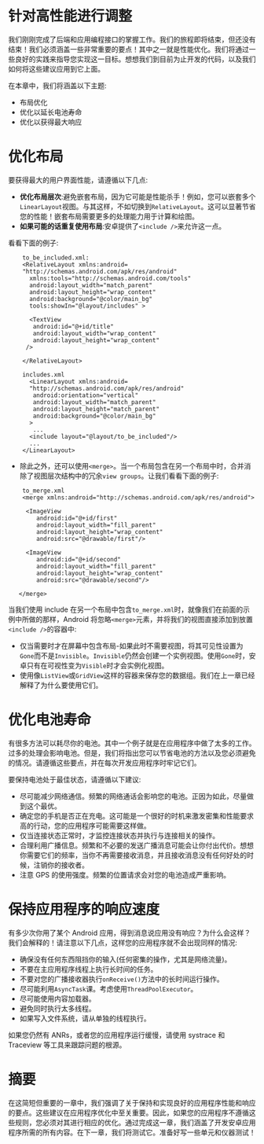 # 针对高性能进行调整

我们刚刚完成了后端和应用编程接口的掌握工作。我们的旅程即将结束，但还没有结束！我们必须涵盖一些非常重要的要点！其中之一就是性能优化。我们将通过一些良好的实践来指导您实现这一目标。想想我们到目前为止开发的代码，以及我们如何将这些建议应用到它上面。

在本章中，我们将涵盖以下主题:

*   布局优化
*   优化以延长电池寿命
*   优化以获得最大响应

# 优化布局

要获得最大的用户界面性能，请遵循以下几点:

*   **优化布局层次**:避免嵌套布局，因为它可能是性能杀手！例如，您可以嵌套多个`LinearLayout`视图。与其这样，不如切换到`RelativeLayout`。这可以显著节省您的性能！嵌套布局需要更多的处理能力用于计算和绘图。
*   **如果可能的话重复使用布局**:安卓提供了`<include />`来允许这一点。

看看下面的例子:

```
    to_be_included.xml: 
    <RelativeLayout xmlns:android=
    "http://schemas.android.com/apk/res/android" 
      xmlns:tools="http://schemas.android.com/tools" 
      android:layout_width="match_parent" 
      android:layout_height="wrap_content" 
      android:background="@color/main_bg" 
      tools:showIn="@layout/includes" > 

      <TextView  
       android:id="@+id/title" 
       android:layout_width="wrap_content" 
       android:layout_height="wrap_content" 
     /> 

    </RelativeLayout>

    includes.xml 
      <LinearLayout xmlns:android=
      "http://schemas.android.com/apk/res/android" 
       android:orientation="vertical" 
       android:layout_width="match_parent" 
       android:layout_height="match_parent" 
       android:background="@color/main_bg" 
      > 
       ... 
      <include layout="@layout/to_be_included"/> 
      ... 
    </LinearLayout> 
```

*   除此之外，还可以使用`<merge>`。当一个布局包含在另一个布局中时，合并消除了视图层次结构中的冗余`view groups`。让我们看看下面的例子:

```
    to_merge.xml 
    <merge xmlns:android="http://schemas.android.com/apk/res/android"> 

     <ImageView 
        android:id="@+id/first" 
        android:layout_width="fill_parent" 
        android:layout_height="wrap_content" 
        android:src="@drawable/first"/> 

     <ImageView 
        android:id="@+id/second" 
        android:layout_width="fill_parent" 
        android:layout_height="wrap_content" 
        android:src="@drawable/second"/> 

   </merge> 
```

当我们使用 include 在另一个布局中包含`to_merge.xml`时，就像我们在前面的示例中所做的那样，Android 将忽略`<merge>`元素，并将我们的视图直接添加到放置`<include />`的容器中:

*   仅当需要时才在屏幕中包含布局-如果此时不需要视图，将其可见性设置为`Gone`而不是`Invisible`。`Invisible`仍然会创建一个实例视图。使用`Gone`时，安卓只有在可视性变为`Visible`时才会实例化视图。
*   使用像`ListView`或`GridView`这样的容器来保存您的数据组。我们在上一章已经解释了为什么要使用它们。

# 优化电池寿命

有很多方法可以耗尽你的电池。其中一个例子就是在应用程序中做了太多的工作。过多的处理会影响电池。但是，我们将指出您可以节省电池的方法以及您必须避免的情况。请遵循这些要点，并在每次开发应用程序时牢记它们。

要保持电池处于最佳状态，请遵循以下建议:

*   尽可能减少网络通信。频繁的网络通话会影响您的电池。正因为如此，尽量做到这个最优。
*   确定您的手机是否正在充电。这可能是一个很好的时机来激发密集和性能要求高的行动，您的应用程序可能需要这样做。
*   仅当连接状态正常时，才监控连接状态并执行与连接相关的操作。
*   合理利用广播信息。频繁和不必要的发送广播消息可能会让你付出代价。想想你需要它们的频率，当你不再需要接收消息，并且接收消息没有任何好处的时候，注销你的接收者。
*   注意 GPS 的使用强度。频繁的位置请求会对您的电池造成严重影响。

# 保持应用程序的响应速度

有多少次你用了某个 Android 应用，得到消息说应用没有响应？为什么会这样？我们会解释的！请注意以下几点，这样您的应用程序就不会出现同样的情况:

*   确保没有任何东西阻挡你的输入(任何密集的操作，尤其是网络流量)。
*   不要在主应用程序线程上执行长时间的任务。
*   不要对您的广播接收器执行`onReceive()`方法中的长时间运行操作。
*   尽可能利用`AsyncTask`课。考虑使用`ThreadPoolExecutor`。
*   尽可能使用内容加载器。
*   避免同时执行太多线程。
*   如果写入文件系统，请从单独的线程执行。

如果您仍然有 ANRs，或者您的应用程序运行缓慢，请使用 systrace 和 Traceview 等工具来跟踪问题的根源。

# 摘要

在这简短但重要的一章中，我们强调了关于保持和实现良好的应用程序性能和响应的要点。这些建议在应用程序优化中至关重要。因此，如果您的应用程序不遵循这些规则，您必须对其进行相应的优化。通过完成这一章，我们涵盖了开发安卓应用程序所需的所有内容。在下一章，我们将测试它。准备好写一些单元和仪器测试！